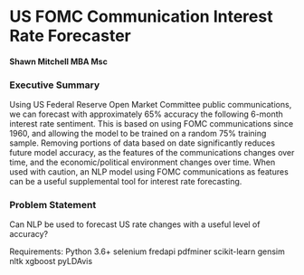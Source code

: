 # US FOMC Communication Interest Rate Forecaster

#### Shawn Mitchell MBA Msc

### Executive Summary

Using US Federal Reserve Open Market Committee public communications, we can forecast with approximately 65% accuracy the following 6-month interest rate sentiment.  This is based on using FOMC communications since 1960, and allowing the model to be trained on a random 75% training sample.  Removing portions of data based on date significantly reduces future model accuracy, as the features of the communications changes over time, and the economic/political environment changes over time.  When used with caution, an NLP model using FOMC communications as features can be a useful supplemental tool for interest rate forecasting.


### Problem Statement

Can NLP be used to forecast US rate changes with a useful level of accuracy?

Requirements:
Python 3.6+
selenium
fredapi
pdfminer
scikit-learn
gensim
nltk
xgboost
pyLDAvis
